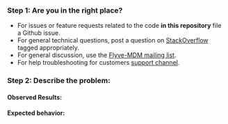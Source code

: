 ### Step 1: Are you in the right place?

* For issues or feature requests related to the code **in this repository** file a Github issue.
* For general technical questions, post a question on [StackOverflow](http://stackoverflow.com/) tagged appropriately.
* For general discussion, use the [Flyve-MDM mailing list](http://mail.ow2.org/wws/info/flyve-mdm-dev).
* For help troubleshooting for customers [support channel](https://support.teclib.com/).
  
### Step 2: Describe the problem:
  
#### Observed Results:

<!-- This could be a description, error output, steps to reproduce, a feature missed, etc. -->
  
#### Expected behavior:

<!-- What did you expect to happen? -->
